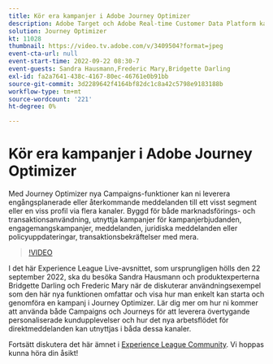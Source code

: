 ```yaml
---
title: Kör era kampanjer i Adobe Journey Optimizer
description: Adobe Target och Adobe Real-time Customer Data Platform kan integreras för att ge en mer personaliserad kundupplevelse. I det här liveeventet kan du se hur integreringen av dessa två plattformar kan hjälpa företag att samla in data i realtid och sedan skapa och testa målinriktade upplevelser. Se hela processen med denna kraftfulla funktion i en live-demonstration.
solution: Journey Optimizer
kt: 11028
thumbnail: https://video.tv.adobe.com/v/3409504?format=jpeg
event-cta-url: null
event-start-time: 2022-09-22 08:30-7
event-guests: Sandra Hausmann,Frederic Mary,Bridgette Darling
exl-id: fa2a7641-438c-4167-80ec-46761e0b91bb
source-git-commit: 3d2289642f4164bf82dc1c8a42c5798e9183188b
workflow-type: tm+mt
source-wordcount: '221'
ht-degree: 0%

---
```


# Kör era kampanjer i Adobe Journey Optimizer

Med Journey Optimizer nya Campaigns-funktioner kan ni leverera engångsplanerade eller återkommande meddelanden till ett visst segment eller en viss profil via flera kanaler. Byggd för både marknadsförings- och transaktionsanvändning, utnyttja kampanjer för kampanjerbjudanden, engagemangskampanjer, meddelanden, juridiska meddelanden eller policyuppdateringar, transaktionsbekräftelser med mera.

>[!VIDEO](https://video.tv.adobe.com/v/3409504/?quality=12&learn=on)

I det här Experience League Live-avsnittet, som ursprungligen hölls den 22 september 2022, ska du besöka Sandra Hausmann och produktexperterna Bridgette Darling och Frederic Mary när de diskuterar användningsexempel som den här nya funktionen omfattar och visa hur man enkelt kan starta och genomföra en kampanj i Journey Optimizer. Lär dig mer om hur ni kommer att använda både Campaigns och Journeys för att leverera övertygande personaliserade kundupplevelser och hur det nya arbetsflödet för direktmeddelanden kan utnyttjas i båda dessa kanaler.

Fortsätt diskutera det här ämnet i [Experience League Community](https://experienceleaguecommunities.adobe.com/t5/journey-optimizer-discussions/experience-league-live-post-session-discussion-execute-your/m-p/547896#M52). Vi hoppas kunna höra din åsikt!
